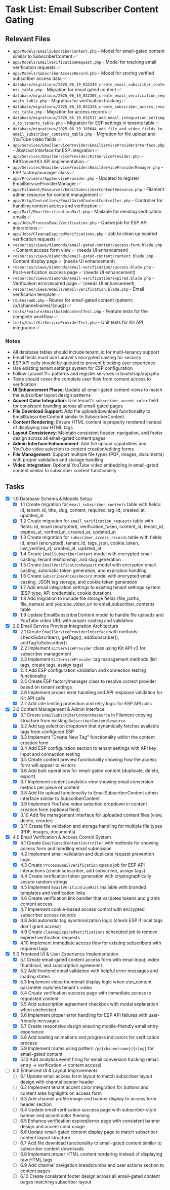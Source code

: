 # Task List: Email Subscriber Content Gating

## Relevant Files

- `app/Models/EmailSubscriberContent.php` - Model for email-gated content similar to SubscriberContent ✅
- `app/Models/EmailVerificationRequest.php` - Model for tracking email verification requests ✅ 
- `app/Models/SubscriberAccessRecord.php` - Model for storing verified subscriber access data ✅
- `database/migrations/2025_06_19_032249_create_email_subscriber_contents_table.php` - Migration for email gated content ✅
- `database/migrations/2025_06_19_032305_create_email_verification_requests_table.php` - Migration for verification tracking ✅
- `database/migrations/2025_06_19_032328_create_subscriber_access_records_table.php` - Migration for access records ✅
- `database/migrations/2025_06_19_032517_add_email_integration_settings_to_tenants_table.php` - Migration for ESP settings in tenants table ✅
- `database/migrations/2025_06_19_183644_add_file_and_video_fields_to_email_subscriber_contents_table.php` - Migration for file upload and YouTube video fields ✅
- `app/Services/EmailServiceProvider/EmailServiceProviderInterface.php` - Abstract interface for ESP integration ✅
- `app/Services/EmailServiceProvider/KitServiceProvider.php` - Kit/ConvertKit API implementation ✅
- `app/Services/EmailServiceProvider/EmailServiceProviderManager.php` - ESP factory/manager class ✅
- `app/Providers/AppServiceProvider.php` - Updated to register EmailServiceProviderManager ✅
- `app/Filament/Resources/EmailSubscriberContentResource.php` - Filament admin resource for content management ✅
- `app/Http/Controllers/EmailGatedContentController.php` - Controller for handling content access and verification ✅
- `app/Mail/EmailVerificationMail.php` - Mailable for sending verification emails ✅
- `app/Jobs/ProcessEmailVerification.php` - Queue job for ESP API interactions ✅
- `app/Jobs/CleanupExpiredVerifications.php` - Job to clean up expired verification requests ✅
- `resources/views/diamonds/email-gated-content/access-form.blade.php` - Content access form view ✅ (needs UI enhancement)
- `resources/views/diamonds/email-gated-content/content.blade.php` - Content display page ✅ (needs UI enhancement)
- `resources/views/diamonds/email-verification/success.blade.php` - Post-verification success page ✅ (needs UI enhancement)
- `resources/views/diamonds/email-verification/expired.blade.php` - Verification error/expired page ✅ (needs UI enhancement)
- `resources/views/emails/email-verification.blade.php` - Email verification template ✅
- `routes/web.php` - Routes for email-gated content (pattern: /p/{channelname}/{slug}) ✅
- `tests/Feature/EmailGatedContentTest.php` - Feature tests for the complete workflow ✅
- `tests/Unit/KitServiceProviderTest.php` - Unit tests for Kit API integration ✅

### Notes

- All database tables should include tenant_id for multi-tenancy support
- Email fields must use Laravel's encrypted casting for security
- ESP API calls should be queued to prevent blocking user experience
- Use existing tenant settings system for ESP configuration
- Follow Laravel 11+ patterns and register services in bootstrap/app.php
- Tests should cover the complete user flow from content access to verification
- **UI Enhancement Phase**: Update all email-gated content views to match the subscriber layout design patterns
- **Accent Color Integration**: Use tenant's `subscriber_accent_color` field for consistent branding across all email-gated pages
- **File Download Support**: Add file upload/download functionality to EmailSubscriberContent similar to SubscriberContent
- **Content Rendering**: Ensure HTML content is properly rendered instead of displaying raw HTML tags
- **Layout Consistency**: Maintain consistent header, navigation, and footer design across all email-gated content pages
- **Admin Interface Enhancement**: Add file upload capabilities and YouTube video selection to content creation/editing forms
- **File Management**: Support multiple file types (PDF, images, documents) with proper validation and storage handling
- **Video Integration**: Optional YouTube video embedding in email-gated content similar to subscriber content functionality

## Tasks

- [x] 1.0 Database Schema & Models Setup
  - [x] 1.1 Create migration for `email_subscriber_contents` table with fields: id, tenant_id, title, slug, content, required_tag_id, created_at, updated_at
  - [x] 1.2 Create migration for `email_verification_requests` table with fields: id, email (encrypted), verification_token, content_id, tenant_id, expires_at, verified_at, created_at, updated_at
  - [x] 1.3 Create migration for `subscriber_access_records` table with fields: id, email (encrypted), tenant_id, tags_json, cookie_token, last_verified_at, created_at, updated_at
  - [x] 1.4 Create `EmailSubscriberContent` model with encrypted email casting, tenant relationship, and slug generation
  - [x] 1.5 Create `EmailVerificationRequest` model with encrypted email casting, automatic token generation, and expiration handling
  - [x] 1.6 Create `SubscriberAccessRecord` model with encrypted email casting, JSON tag storage, and cookie token generation
  - [x] 1.7 Add email integration settings to existing tenant settings system (ESP type, API credentials, cookie duration)
  - [x] 1.8 Add migration to include file storage fields (file_paths, file_names) and youtube_video_url to email_subscriber_contents table
  - [x] 1.9 Update EmailSubscriberContent model to handle file uploads and YouTube video URL with proper casting and validation
- [x] 2.0 Email Service Provider Integration Architecture  
  - [x] 2.1 Create `EmailServiceProviderInterface` with methods: checkSubscriber(), getTags(), addSubscriber(), addTagToSubscriber()
  - [x] 2.2 Implement `KitServiceProvider` class using Kit API v3 for subscriber management
  - [x] 2.3 Implement `KitServiceProvider` tag management methods (list tags, create tags, assign tags)
  - [x] 2.4 Add ESP configuration validation and connection testing functionality
  - [x] 2.5 Create ESP factory/manager class to resolve correct provider based on tenant settings
  - [x] 2.6 Implement proper error handling and API response validation for Kit API calls
  - [x] 2.7 Add rate limiting protection and retry logic for ESP API calls
- [x] 3.0 Content Management & Admin Interface
  - [x] 3.1 Create `EmailSubscriberContentResource` in Filament copying structure from existing `SubscriberContentResource`
  - [x] 3.2 Add tag selection dropdown that dynamically fetches available tags from configured ESP
  - [x] 3.3 Implement "Create New Tag" functionality within the content creation form
  - [x] 3.4 Add ESP configuration section to tenant settings with API key input and connection testing
  - [x] 3.5 Create content preview functionality showing how the access form will appear to visitors
  - [x] 3.6 Add bulk operations for email-gated content (duplicate, delete, export)
  - [x] 3.7 Implement content analytics view showing email conversion metrics per piece of content
  - [x] 3.8 Add file upload functionality to EmailSubscriberContent admin interface similar to SubscriberContent
  - [x] 3.9 Implement YouTube video selection dropdown in content creation form (optional field)
  - [x] 3.10 Add file management interface for uploaded content files (view, delete, reorder)
  - [x] 3.11 Create file validation and storage handling for multiple file types (PDF, images, documents)
- [x] 4.0 Email Verification & Access Control System
  - [x] 4.1 Create `EmailGatedContentController` with methods for showing access form and handling email submission
  - [x] 4.2 Implement email validation and duplicate request prevention logic
  - [x] 4.3 Create `ProcessEmailVerification` queue job for ESP API interactions (check subscriber, add subscriber, assign tags)
  - [x] 4.4 Create verification token generation with cryptographically secure random strings
  - [x] 4.5 Implement `EmailVerificationMail` mailable with branded templates and verification links
  - [x] 4.6 Create verification link handler that validates tokens and grants content access
  - [x] 4.7 Implement cookie-based access control with encrypted subscriber access records
  - [x] 4.8 Add automatic tag synchronization logic (check ESP if local tags don't grant access)
  - [x] 4.9 Create `CleanupExpiredVerifications` scheduled job to remove expired verification requests
  - [x] 4.10 Implement immediate access flow for existing subscribers with required tags
- [x] 5.0 Frontend UI & User Experience Implementation
  - [x] 5.1 Create email-gated content access form with email input, video thumbnail, and subscription agreement
  - [x] 5.2 Add frontend email validation with helpful error messages and loading states
  - [x] 5.3 Implement video thumbnail display logic when utm_content parameter matches tenant's video
  - [x] 5.4 Create verification success page with immediate access to requested content
  - [x] 5.5 Add subscription agreement checkbox with modal explanation when unchecked
  - [x] 5.6 Implement proper error handling for ESP API failures with user-friendly messages
  - [x] 5.7 Create responsive design ensuring mobile-friendly email entry experience
  - [x] 5.8 Add loading animations and progress indicators for verification process
  - [x] 5.9 Implement routes using pattern `/p/{channelname}/{slug}` for email-gated content
  - [x] 5.10 Add analytics event firing for email conversion tracking (email entry → verification → content access)
- [ ] 6.0 Enhanced UI & Layout Improvements
  - [ ] 6.1 Update email access form layout to match subscriber layout design with channel banner header
  - [ ] 6.2 Implement tenant accent color integration for buttons and content area highlights on access form
  - [ ] 6.3 Add channel profile image and banner display to access form header section
  - [ ] 6.4 Update email verification success page with subscriber-style banner and accent color theming
  - [ ] 6.5 Enhance verification expired/error page with consistent banner design and accent color usage
  - [ ] 6.6 Update email-gated content display page to match subscriber content layout structure
  - [ ] 6.7 Add file download functionality to email-gated content similar to subscriber content downloads
  - [ ] 6.8 Implement proper HTML content rendering instead of displaying raw HTML tags
  - [ ] 6.9 Add channel navigation breadcrumbs and user actions section to content pages
  - [ ] 6.10 Create consistent footer design across all email-gated content pages matching subscriber layout 